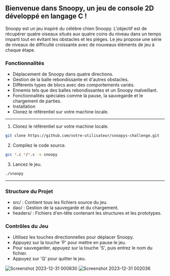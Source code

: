 ## Bienvenue dans Snoopy, un jeu de console 2D développé en langage C !

Snoopy est un jeu inspiré du célèbre chien Snoopy.
L'objectif est de récupérer quatre oiseaux situés aux quatre coins du niveau dans un temps imparti tout en évitant les obstacles et les pièges. 
Le jeu propose une série de niveaux de difficulté croissante avec de nouveaux éléments de jeu à chaque étape.

### Fonctionnalités
* Déplacement de Snoopy dans quatre directions.
* Gestion de la balle rebondissante et d'autres obstacles.
* Différents types de blocs avec des comportements variés.
* Ennemis tels que des balles rebondissantes et un Snoopy malveillant.
* Fonctionnalités spéciales comme la pause, la sauvegarde et le chargement de parties.
* Installation
* Clonez le référentiel sur votre machine locale.
---
1. Clonez le référentiel sur votre machine locale.
```bash
git clone https://github.com/votre-utilisateur/snoopys-challenge.git
```
2. Compilez le code source.
```bash
gcc *.c */*.c -o snoopy
```

3. Lancez le jeu.
```bash
./snoopy
```
---

### Structure du Projet
* src/ : Contient tous les fichiers source du jeu.
* dao/ : Gestion de la sauvegarde et du chargement.
* headers/ : Fichiers d'en-tête contenant les structures et les prototypes.

### Contrôles du Jeu
* Utilisez les touches directionnelles pour déplacer Snoopy.
* Appuyez sur la touche 'P' pour mettre en pause le jeu.
* Pour sauvegarder, appuyez sur la touche 'S', puis entrez le nom du fichier.
* Appuyez sur 'Q' pour quitter le jeu.

![Screenshot 2023-12-31 000830](https://github.com/Hamzaelghazouani1/snoopy/assets/91982044/6eed1ab2-eeab-41c1-b17c-1623efa3bff7)
![Screenshot 2023-12-31 002036](https://github.com/Hamzaelghazouani1/snoopy/assets/91982044/35046e36-37d6-4a14-9ccf-e2803532ffce)

